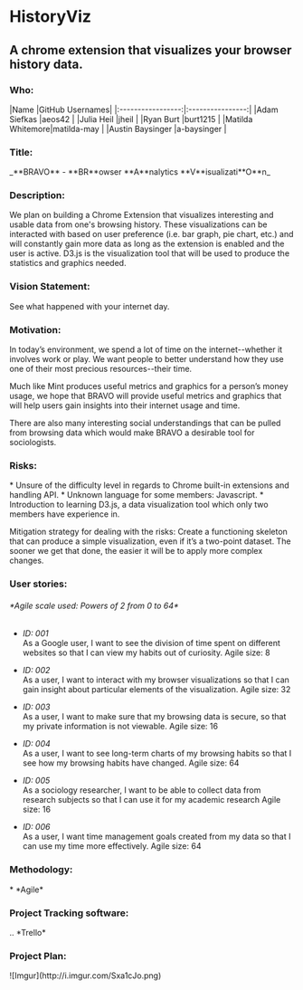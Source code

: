 # HistoryViz
<h2>A chrome extension that visualizes your browser history data.</h3>
<h3>Who:</h3>
|Name             |GitHub Usernames|
|:-----------------:|:----------------:|
|Adam Siefkas     |aeos42          |
|Julia Heil       |jheil           |
|Ryan Burt        |burt1215        |
|Matilda Whitemore|matilda-may     |
|Austin Baysinger |a-baysinger     |

<h3>Title:</h3>
_**BRAVO** - **BR**owser **A**nalytics **V**isualizati**O**n_

<h3>Description:</h3>
We plan on building a Chrome Extension that visualizes interesting and usable data from one's browsing history. These visualizations can be interacted with based on user preference (i.e. bar graph, pie chart, etc.) and will constantly gain more data as long as the extension is enabled and the user is active. D3.js is the visualization tool that will be used to produce the statistics and graphics needed.   

<h3>Vision Statement:</h3> 
See what happened with your internet day.

<h3>Motivation:</h3>
In today’s environment, we spend a lot of time on the internet--whether it involves work or play. We want people to better understand how they use one of their most precious resources--their time. 

Much like Mint produces useful metrics and graphics for a person’s money usage, we hope that BRAVO will provide useful metrics and graphics that will help users gain insights into their internet usage and time. 

There are also many interesting social understandings that can be pulled from browsing data which would make BRAVO a desirable tool for sociologists.


<h3>Risks:</h3>
* Unsure of the difficulty level in regards to Chrome built-in extensions and handling API.
* Unknown language for some members: Javascript.
* Introduction to learning D3.js, a data visualization tool which only two members have experience in.

Mitigation strategy for dealing with the risks: 
Create a functioning skeleton that can produce a simple visualization, even if it’s a two-point dataset. The sooner we get that done, the easier it will be to apply more complex changes.  

<h3>User stories:</h3>
<h6>*Agile scale used: Powers of 2 from 0 to 64*</h6>

* *ID: 001*<br>
As a Google user, I want to see the division of time spent on different websites so that I can view my habits out of curiosity. Agile size: 8
* *ID: 002*<br>
As a user, I want to interact with my browser visualizations so that I can gain insight about particular elements of the visualization.
Agile size: 32

* *ID: 003*<br>
As a user, I want to make sure that my browsing data is secure, so that my private information is not viewable.
Agile size: 16

* *ID: 004*<br>
As a user, I want to see long-term charts of my browsing habits so that I see how my browsing habits have changed.
Agile size: 64

* *ID: 005*<br>
As a sociology researcher, I want to be able to collect data from research subjects so that I can use it for my academic research
Agile size: 16

* *ID: 006*<br>
As a user, I want time management goals created from my data so that I can use my time more effectively.
Agile size: 64

<h3>Methodology:</h3>
* *Agile*

<h3>Project Tracking software:</h3>
.. *Trello*

<h3>Project Plan:</h3>
![Imgur](http://i.imgur.com/Sxa1cJo.png)
